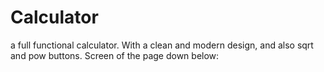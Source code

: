 # Calculator

a full functional calculator. With a clean and modern design, and also sqrt and pow buttons. Screen of the page down below:

